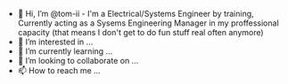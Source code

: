 - 👋 Hi, I’m @tom-ii - I'm a Electrical/Systems Engineer by training, Currently acting as a Sysems Engineering Manager in my proffessional capacity (that means I don't get to do fun stuff real often anymore)
- 👀 I’m interested in ...
- 🌱 I’m currently learning ...
- 💞️ I’m looking to collaborate on ...
- 📫 How to reach me ...

<!---
tom-ii/tom-ii is a ✨ special ✨ repository because its `README.md` (this file) appears on your GitHub profile.
You can click the Preview link to take a look at your changes.
--->
